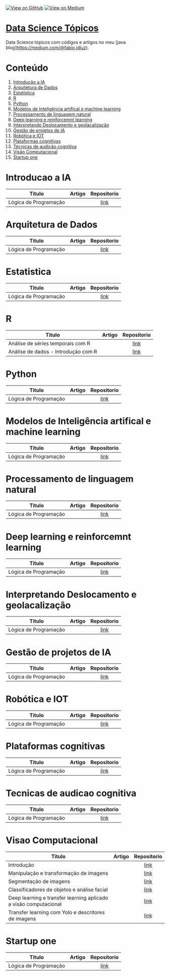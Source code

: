 [![View on GitHub](https://img.shields.io/badge/GitHub-View_on_GitHub-blue?logo=GitHub)](https://github.com/binhojulix/machine-learning)  [![View on Medium](https://img.shields.io/badge/Medium-View%20on%20Medium-red?logo=medium)](https://medium.com/@fabio.jdluz) 
# [Data Science Tópicos](https://github.com/binhojulix/machine-learning)
Data Science tópicos com códigos e artigos no meu [java blog]https://medium.com/@fabio.jdluz). 



# Conteúdo
1.  [Introdução a IA](#introducao-a-ia) 
2.  [Arquitetura de Dados](#arquitetura-de-dados)
3.  [Estatística](#estatistica)
4.  [R](#R)
5.  [Python](#Python)
6.  [Modelos de Inteligência artifical e machine learning](#modelos-de-inteligencia-artifical-e-machine-learning)
7.  [Processamento de linguagem natural](#processamento-de-linguagem-natural)
8.  [Deep learning e reinforcemnt learning](#deep-learning-reinforcemnt-learning)
9.  [Interpretando Deslocamento e geolacalização](#deslocamento-e-geocalizacao)
10. [Gestão de projetos de IA](#gestao-de-projetos-de-ia)
11. [Robótica e IOT](#robotica-e-iot)
12. [Plataformas cognitivas](#plataforma-cognitiva)
13. [Técnicas de audição cognitiva](#tecnicas-de-audicao-cognitiva) 
14. [Visão Computacional](#visao-computacional)
15. [Startup one](#startup-one)


# Introducao a IA

| Titulo        | Artigo           | Repositorio  |
| ------------- |:-------------:| :-----:|
| Lógica de Programação | | [link](https://github.com/binhojulix/ciencias-de-dados/tree/master/introdução_a_ia) |

# Arquitetura de Dados

| Titulo        | Artigo           | Repositorio  |
| ------------- |:-------------:| :-----:|
| Lógica de Programação | | [link](https://github.com/binhojulix/ciencias-de-dados/tree/master/arquitetura_de_dados) |

# Estatistica

| Titulo        | Artigo           | Repositorio  |
| ------------- |:-------------:| :-----:|
| Lógica de Programação | | [link](https://github.com/binhojulix/ciencias-de-dados/tree/master/estatistica) |

# R

| Titulo        | Artigo           | Repositorio  |
| ------------- |:-------------:| :-----:|
| Análise de séries temporais com R | | [link](https://github.com/binhojulix/ciencias-de-dados/tree/master/R/An%C3%A1lise%20de%20s%C3%A9ries%20temporais%20com%20R) |
Análise de dados - Introdução com R |  | [link](https://github.com/binhojulix/machine-learning/blob/master/R/An%C3%A1lise%20de%20dados%20-%20Introdu%C3%A7%C3%A3o%20com%20R) |


# Python

| Titulo        | Artigo           | Repositorio  |
| ------------- |:-------------:| :-----:|
| Lógica de Programação | | [link](https://github.com/binhojulix/ciencias-de-dados/tree/master/Python) |



# Modelos de Inteligência artifical e machine learning

| Titulo        | Artigo           | Repositorio  |
| ------------- |:-------------:| :-----:|
| Lógica de Programação | | [link](https://github.com/binhojulix/ciencias-de-dados/tree/master/machine_learning) |


# Processamento de linguagem natural

| Titulo        | Artigo           | Repositorio  |
| ------------- |:-------------:| :-----:|
| Lógica de Programação | | [link](https://github.com/binhojulix/ciencias-de-dados/tree/master/processamento_de_linguagem_natural) |


# Deep learning e reinforcemnt learning

| Titulo        | Artigo           | Repositorio  |
| ------------- |:-------------:| :-----:|
| Lógica de Programação | | [link](https://github.com/binhojulix/ciencias-de-dados/tree/master/Python) |


# Interpretando Deslocamento e geolacalização

| Titulo        | Artigo           | Repositorio  |
| ------------- |:-------------:| :-----:|
| Lógica de Programação | | [link](https://github.com/binhojulix/ciencias-de-dados/tree/master/Python) |


# Gestão de projetos de IA

| Titulo        | Artigo           | Repositorio  |
| ------------- |:-------------:| :-----:|
| Lógica de Programação | | [link](https://github.com/binhojulix/ciencias-de-dados/tree/master/Python) |


# Robótica e IOT

| Titulo        | Artigo           | Repositorio  |
| ------------- |:-------------:| :-----:|
| Lógica de Programação | | [link](https://github.com/binhojulix/ciencias-de-dados/tree/master/Python) |


# Plataformas cognitivas

| Titulo        | Artigo           | Repositorio  |
| ------------- |:-------------:| :-----:|
| Lógica de Programação | | [link](https://github.com/binhojulix/ciencias-de-dados/tree/master/amazons3) |


# Tecnicas de audicao cognitiva

| Titulo        | Artigo           | Repositorio  |
| ------------- |:-------------:| :-----:|
| Lógica de Programação | | [link](https://github.com/binhojulix/ciencias-de-dados/tree/master/Python) |


# Visao Computacional

| Titulo        | Artigo           | Repositorio  |
| ------------- |:-------------:| :-----:|
| Introdução | | [link](https://github.com/binhojulix/ciencias-de-dados/tree/master/Vis%C3%A3o%20Computacional) |
| Manipulação e transformação de imagens | | [link](https://github.com/binhojulix/ciencias-de-dados/tree/master/Vis%C3%A3o%20Computacional) |
| Segmentação de imagens | | [link](https://github.com/binhojulix/ciencias-de-dados/tree/master/Vis%C3%A3o%20Computacional) |
| Classificadores de objetos e análise facial | | [link](https://github.com/binhojulix/ciencias-de-dados/tree/master/Vis%C3%A3o%20Computacional) |
| Deep learning e transfer learning aplicado a visão computacional | | [link](https://github.com/binhojulix/ciencias-de-dados/tree/master/Vis%C3%A3o%20Computacional) |
| Transfer learning com Yolo e descritores de imagens | | [link](https://github.com/binhojulix/ciencias-de-dados/tree/master/Vis%C3%A3o%20Computacional) |


# Startup one

| Titulo        | Artigo           | Repositorio  |
| ------------- |:-------------:| :-----:|
| Lógica de Programação | | [link](https://github.com/binhojulix/ciencias-de-dados/tree/master/Python) |
